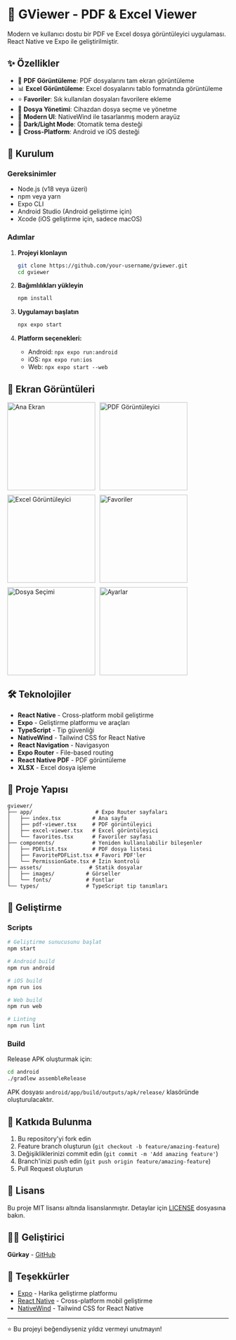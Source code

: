 # 📱 GViewer - PDF & Excel Viewer

Modern ve kullanıcı dostu bir PDF ve Excel dosya görüntüleyici uygulaması. React Native ve Expo ile geliştirilmiştir.


## ✨ Özellikler

- 📄 **PDF Görüntüleme**: PDF dosyalarını tam ekran görüntüleme
- 📊 **Excel Görüntüleme**: Excel dosyalarını tablo formatında görüntüleme
- ⭐ **Favoriler**: Sık kullanılan dosyaları favorilere ekleme
- 📁 **Dosya Yönetimi**: Cihazdan dosya seçme ve yönetme
- 🎨 **Modern UI**: NativeWind ile tasarlanmış modern arayüz
- 🌙 **Dark/Light Mode**: Otomatik tema desteği
- 📱 **Cross-Platform**: Android ve iOS desteği

## 🚀 Kurulum

### Gereksinimler

- Node.js (v18 veya üzeri)
- npm veya yarn
- Expo CLI
- Android Studio (Android geliştirme için)
- Xcode (iOS geliştirme için, sadece macOS)

### Adımlar

1. **Projeyi klonlayın**
   ```bash
   git clone https://github.com/your-username/gviewer.git
   cd gviewer
   ```

2. **Bağımlılıkları yükleyin**
   ```bash
   npm install
   ```

3. **Uygulamayı başlatın**
   ```bash
   npx expo start
   ```

4. **Platform seçenekleri:**
   - Android: `npx expo run:android`
   - iOS: `npx expo run:ios`
   - Web: `npx expo start --web`

## 📸 Ekran Görüntüleri

<div style="display: flex; flex-wrap: wrap; gap: 10px;">
  <img src="screenshoots/ss1.jpg" width="200" alt="Ana Ekran">
  <img src="screenshoots/ss2.jpg" width="200" alt="PDF Görüntüleyici">
  <img src="screenshoots/ss3.jpg" width="200" alt="Excel Görüntüleyici">
  <img src="screenshoots/ss4.jpg" width="200" alt="Favoriler">
  <img src="screenshoots/ss5.jpg" width="200" alt="Dosya Seçimi">
  <img src="screenshoots/ss6.jpg" width="200" alt="Ayarlar">
</div>

## 🛠️ Teknolojiler

- **React Native** - Cross-platform mobil geliştirme
- **Expo** - Geliştirme platformu ve araçları
- **TypeScript** - Tip güvenliği
- **NativeWind** - Tailwind CSS for React Native
- **React Navigation** - Navigasyon
- **Expo Router** - File-based routing
- **React Native PDF** - PDF görüntüleme
- **XLSX** - Excel dosya işleme

## 📁 Proje Yapısı

```
gviewer/
├── app/                    # Expo Router sayfaları
│   ├── index.tsx          # Ana sayfa
│   ├── pdf-viewer.tsx     # PDF görüntüleyici
│   ├── excel-viewer.tsx   # Excel görüntüleyici
│   └── favorites.tsx      # Favoriler sayfası
├── components/            # Yeniden kullanılabilir bileşenler
│   ├── PDFList.tsx        # PDF dosya listesi
│   ├── FavoritePDFList.tsx # Favori PDF'ler
│   └── PermissionGate.tsx # İzin kontrolü
├── assets/               # Statik dosyalar
│   ├── images/          # Görseller
│   └── fonts/           # Fontlar
└── types/               # TypeScript tip tanımları
```

## 🔧 Geliştirme

### Scripts

```bash
# Geliştirme sunucusunu başlat
npm start

# Android build
npm run android

# iOS build
npm run ios

# Web build
npm run web

# Linting
npm run lint
```

### Build

Release APK oluşturmak için:

```bash
cd android
./gradlew assembleRelease
```

APK dosyası `android/app/build/outputs/apk/release/` klasöründe oluşturulacaktır.

## 🤝 Katkıda Bulunma

1. Bu repository'yi fork edin
2. Feature branch oluşturun (`git checkout -b feature/amazing-feature`)
3. Değişikliklerinizi commit edin (`git commit -m 'Add amazing feature'`)
4. Branch'inizi push edin (`git push origin feature/amazing-feature`)
5. Pull Request oluşturun

## 📄 Lisans

Bu proje MIT lisansı altında lisanslanmıştır. Detaylar için [LICENSE](LICENSE) dosyasına bakın.

## 👨‍💻 Geliştirici

**Gürkay** - [GitHub](https://github.com/your-username)

## 🙏 Teşekkürler

- [Expo](https://expo.dev) - Harika geliştirme platformu
- [React Native](https://reactnative.dev) - Cross-platform mobil geliştirme
- [NativeWind](https://www.nativewind.dev) - Tailwind CSS for React Native

---

⭐ Bu projeyi beğendiyseniz yıldız vermeyi unutmayın!

